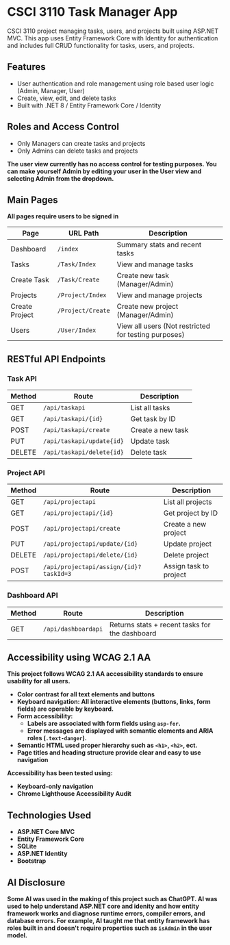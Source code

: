 # CSCI 3110 Task Manager App

CSCI 3110 project managing tasks, users, and projects built using ASP.NET MVC. This app uses Entity Framework Core with Identity for authentication and includes full CRUD functionality for tasks, users, and projects.

## Features

- User authentication and role management using role based user logic (Admin, Manager, User)
- Create, view, edit, and delete tasks
- Built with .NET 8 / Entity Framework Core / Identity

## Roles and Access Control

- Only Managers can create tasks and projects
- Only Admins can delete tasks and projects

<b>The user view currently has no access control for testing purposes. You can make yourself Admin by editing your user in the User view and selecting Admin from the dropdown.

## Main Pages

All pages require users to be signed in

| Page           | URL Path          | Description                                          |
| -------------- | ----------------- | ---------------------------------------------------- |
| Dashboard      | `/index`          | Summary stats and recent tasks                       |
| Tasks          | `/Task/Index`     | View and manage tasks                                |
| Create Task    | `/Task/Create`    | Create new task (Manager/Admin)                      |
| Projects       | `/Project/Index`  | View and manage projects                             |
| Create Project | `/Project/Create` | Create new project (Manager/Admin)                   |
| Users          | `/User/Index`     | View all users (Not restricted for testing purposes) |

## RESTful API Endpoints

### Task API

| Method | Route                     | Description       |
| ------ | ------------------------- | ----------------- |
| GET    | `/api/taskapi`            | List all tasks    |
| GET    | `/api/taskapi/{id}`       | Get task by ID    |
| POST   | `/api/taskapi/create`     | Create a new task |
| PUT    | `/api/taskapi/update{id}` | Update task       |
| DELETE | `/api/taskapi/delete{id}` | Delete task       |

### Project API

| Method | Route                                  | Description            |
| ------ | -------------------------------------- | ---------------------- |
| GET    | `/api/projectapi`                      | List all projects      |
| GET    | `/api/projectapi/{id}`                 | Get project by ID      |
| POST   | `/api/projectapi/create`               | Create a new project   |
| PUT    | `/api/projectapi/update/{id}`          | Update project         |
| DELETE | `/api/projectapi/delete/{id}`          | Delete project         |
| POST   | `/api/projectapi/assign/{id}?taskId=3` | Assign task to project |

### Dashboard API

| Method | Route               | Description                                    |
| ------ | ------------------- | ---------------------------------------------- |
| GET    | `/api/dashboardapi` | Returns stats + recent tasks for the dashboard |

## Accessibility using WCAG 2.1 AA

This project follows WCAG 2.1 AA accessibility standards to ensure usability for all users.

- **Color contrast** for all text elements and buttons
- **Keyboard navigation**: All interactive elements (buttons, links, form fields) are operable by keyboard.
- **Form accessibility**:
  - Labels are associated with form fields using `asp-for`.
  - Error messages are displayed with semantic elements and ARIA roles (`.text-danger`).
- **Semantic HTML** used proper hierarchy such as `<h1>`, `<h2>`, ect.
- **Page titles and heading structure** provide clear and easy to use navigation

Accessibility has been tested using:

- Keyboard-only navigation
- Chrome Lighthouse Accessibility Audit

## Technologies Used

- ASP.NET Core MVC
- Entity Framework Core
- SQLite
- ASP.NET Identity
- Bootstrap

## AI Disclosure

Some AI was used in the making of this project such as ChatGPT. AI was used to help understand ASP.NET core and idenity and how entity framework works and diagnose runtime errors, compiler errors, and database errors. For example, AI taught me that entity framework has roles built in and doesn't require properties such as `isAdmin` in the user model.
